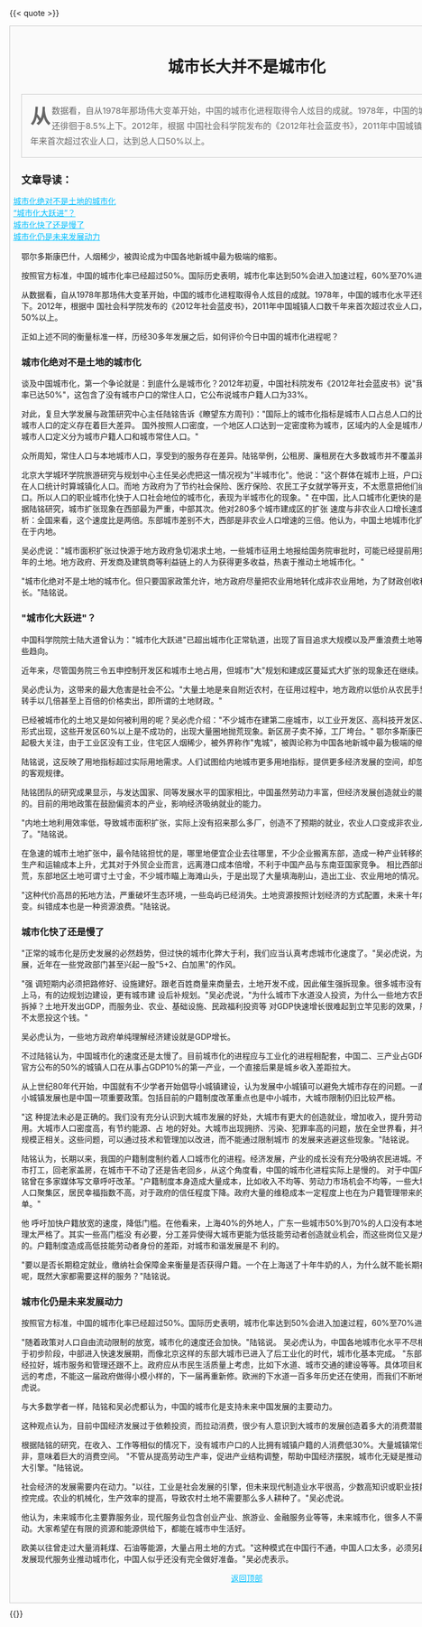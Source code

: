 {{< quote >}}
<!DOCTYPE html>
<html lang="en">
<head>
    <meta charset="UTF-8">
    <title>Title</title>
    <style>
        div{
            width:800px;
            margin: 10px auto;
            border: 1px solid #ccc;
            padding: 20px;
            background-color: #fafafa;
        }
        h1{
            text-align: center;
            margin: 30px 0;
        }
        .p1{
            font-size: 15px;
            color: #666;
            line-height: 1.8em;
            border: 1px solid #ccc;
            padding: 15px;
        }
        span{
            font-size: 35px;
            font-weight: bold;
            float: left;
            margin: 10px 3px 0 0;
        }
        h2{
            font-size: 18px;
        }
        li{
            list-style-type: none;
            height: 1.5em;
            margin-left: -38px;
        }
       a:link{
           color: deepskyblue;
        }
        a:hover{
            color: orange;
        }
        a:active{
            color: palevioletred;
        }
        a:visited{
            color: lawngreen;
        }
    </style>
</head>
<body>
<div>
    <a name="#top"></a><h1>城市长大并不是城市化</h1>
    <p class="p1"><span>从</span>数据看，自从1978年那场伟大变革开始，中国的城市化进程取得令人炫目的成就。1978年，中国的城市化水平还徘徊于8.5%上下。2012年，根据 中国社会科学院发布的《2012年社会蓝皮书》，2011年中国城镇人口数千年来首次超过农业人口，达到总人口50%以上。</p>
    
<h2>文章导读：</h2>
<ul>
<li><a href="#a1">城市化绝对不是土地的城市化</a></li>
<li><a href="#a2">“城市化大跃进”？</a></li>
<li><a href="#a3">城市化快了还是慢了</a></li>
<li><a href="#a4">城市化仍是未来发展动力</a></li>
</ul>
<p>鄂尔多斯康巴什，人烟稀少，被舆论成为中国各地新城中最为极端的缩影。</p>
<p>按照官方标准，中国的城市化率已经超过50%。国际历史表明，城市化率达到50%会进入加速过程，60%至70%进入减速阶段。</p>
<p>从数据看，自从1978年那场伟大变革开始，中国的城市化进程取得令人炫目的成就。1978年，中国的城市化水平还徘徊于8.5%上下。2012年，根据中 国社会科学院发布的《2012年社会蓝皮书》，2011年中国城镇人口数千年来首次超过农业人口，达到总人口50%以上。</p>
<p>正如上述不同的衡量标准一样，历经30多年发展之后，如何评价今日中国的城市化进程呢？</p>
<a name="a1"></a><h3>城市化绝对不是土地的城市化</h3>
<p>谈及中国城市化，第一个争论就是：到底什么是城市化？2012年初夏，中国社科院发布《2012年社会蓝皮书》说"我国人口城市化率已达50%"，这包含了没有城市户口的常住人口，它公布说城市户籍人口为33%。</p>
<p>对此，复旦大学发展与政策研究中心主任陆铭告诉《瞭望东方周刊》："国际上的城市化指标是城市人口占总人口的比重。国内外对城市人口的定义存在着巨大差异。 国外按照人口密度，一个地区人口达到一定密度称为城市，区域内的人全是城市人口。但中国城市人口定义分为城市户籍人口和城市常住人口。"</p>
<p>众所周知，常住人口与本地城市人口，享受到的服务存在差异。陆铭举例，公租房、廉租房在大多数城市并不覆盖非户籍人口。</p>
<p>北京大学城环学院旅游研究与规划中心主任吴必虎把这一情况视为"半城市化"。他说："这个群体在城市上班，户口还在农村，但在人口统计时算城镇化人口。而地 方政府为了节约社会保险、医疗保险、农民工子女就学等开支，不太愿意把他们纳入城市户口。所以人口的职业城市化快于人口社会地位的城市化，表现为半城市化的现象。" 在中国，比人口城市化更快的是土地城市化。据陆铭研究，城市扩张现象在西部最为严重，中部其次。他对280多个城市建成区的扩张 速度与非农业人口增长速度之比进行了分析：全国来看，这个速度比是两倍。东部城市差别不大，西部是非农业人口增速的三倍。他认为，中国土地城市化扩张过快 主要在于内地。</p>
<p>吴必虎说："城市面积扩张过快源于地方政府急切渴求土地，一些城市征用土地报给国务院审批时，可能已经提前用完了未来二十年的土地。地方政府、开发商及建筑商等利益链上的人为获得更多收益，热衷于推动土地城市化。"</p>
<p>"城市化绝对不是土地的城市化。但只要国家政策允许，地方政府尽量把农业用地转化成非农业用地，为了财政创收和经济的增长。"陆铭说。</p>
<a name="a2"></a><h3>"城市化大跃进"？</h3>
<p> 中国科学院院士陆大道曾认为："城市化大跃进"已超出城市化正常轨道，出现了盲目追求大规模以及严重浪费土地等令人不安的一些趋向。</p>
<p>近年来，尽管国务院三令五申控制开发区和城市土地占用，但城市"大"规划和建成区蔓延式大扩张的现象还在继续。</p>
<p>吴必虎认为，这带来的最大危害是社会不公。"大量土地是来自附近农村，在征用过程中，地方政府以低价从农民手里获得土地，转手以几倍甚至上百倍的价格卖出，即所谓的土地财政。"</p>
<p>已经被城市化的土地又是如何被利用的呢？吴必虎介绍："不少城市在建第二座城市，以工业开发区、高科技开发区、工业园区等形式出现，这些开发区60%以上是不成功的，出现大量圈地抛荒现象。新区房子卖不掉，工厂垮台。" 鄂尔多斯康巴什新城，曾引起极大关注，由于工业区没有工业，住宅区人烟稀少，被外界称作"鬼城"，被舆论称为中国各地新城中最为极端的缩影。</p>
<p>陆铭说，这反映了用地指标超过实际用地需求。人们试图给内地城市更多用地指标，提供更多经济发展的空间，却忽略了经济发展的客观规律。</p>
<p>陆铭团队的研究成果显示，与发达国家、同等发展水平的国家相比，中国虽然劳动力丰富，但经济发展创造就业的能力是相对偏低的。目前的用地政策在鼓励偏资本的产业，影响经济吸纳就业的能力。</p>
<p>"内地土地利用效率低，导致城市面积扩张，实际上没有招来那么多厂，创造不了预期的就业，农业人口变成非农业人口速度就慢了。"陆铭说。</p>
<p>在急速的城市土地扩张中，最令陆铭担忧的是，哪里地便宜企业去往哪里，不少企业搬离东部，造成一种产业转移的假象。企业的生产和运输成本上升，尤其对于外贸企业而言，远离港口成本倍增，不利于中国产品与东南亚国家竞争。 相比西部出现的土地抛荒，东部地区土地可谓寸土寸金，不少城市瞄上海滩山头，于是出现了大量填海削山，造出工业、农业用地的情况。</p>
<p>"这种代价高昂的拓地方法，严重破坏生态环境，一些岛屿已经消失。土地资源按照计划经济的方式配置，未来十年内必须要改变。纠错成本也是一种资源浪费。"陆铭说。</p>
<a name="a3"></a><h3>城市化快了还是慢了</h3>
<p>"正常的城市化是历史发展的必然趋势，但过快的城市化弊大于利，我们应当认真考虑城市化速度了。"吴必虎说，为谋求高速发展，近年在一些党政部门甚至兴起一股"5+2、白加黑"的作风。</p>
<p>"强 调短期内必须把路修好、设施建好。跟老百姓商量来商量去，土地开发不成，因此催生强拆现象。很多城市没有规划好就仓促上马，有的边规划边建设，更有城市建 设后补规划。"吴必虎说，"为什么城市下水道没人投资，为什么一些地方农民子弟学校被拆掉？土地开发出GDP，而服务业、农业、基础设施、民政福利投资等 对GDP快速增长很难起到立竿见影的效果，所以地方政府不太愿投这个钱。"</p>
<p>吴必虎认为，一些地方政府单纯理解经济建设就是GDP增长。</p>
<p>不过陆铭认为，中国城市化的速度还是太慢了。目前城市化的进程应与工业化的进程相配套，中国二、三产业占GDP总量90%，官方公布的50%的城镇人口在从事占GDP10%的第一产业，一个直接后果是城乡收入差距拉大。</p>
<p>从上世纪80年代开始，中国就有不少学者开始倡导小城镇建设，认为发展中小城镇可以避免大城市存在的问题。一直以来，鼓励小城镇发展也是中国一项重要政策。包括目前的户籍制度改革重点也是中小城市，大城市限制仍旧比较严格。</p>
<p>"这 种提法未必是正确的。我们没有充分认识到大城市发展的好处，大城市有更大的创造就业，增加收入，提升劳动生产率的作用。大城市人口密度高，有节约能源、占 地的好处。大城市出现拥挤、污染、犯罪率高的问题，放在全世界看，并不一定与城市规模正相关。这些问题，可以通过技术和管理加以改进，而不能通过限制城市 的发展来逃避这些现象。"陆铭说。</p>
<p>陆铭认为，长期以来，我国的户籍制度制约着人口城市化的进程。经济发展，产业的成长没有充分吸纳农民进城。不少农村人在城市打工，回老家盖房，在城市干不动了还是告老回乡，从这个角度看，中国的城市化进程实际上是慢的。 对于中国户籍制度，陆铭曾在多家媒体写文章呼吁改革。"户籍制度本身造成大量成本，比如收入不均等、劳动力市场机会不均等，一些大城市形成外来人口聚集区，居民幸福指数不高，对于政府的信任程度下降。政府大量的维稳成本一定程度上也在为户籍管理带来的负面效应埋单。"</p>
<p>他 呼吁加快户籍放宽的速度，降低门槛。在他看来，上海40%的外地人，广东一些城市50%到70%的人口没有本地户籍，这种管理太严格了。其实一些高门槛没 有必要，分工差异使得大城市更能为低技能劳动者创造就业机会，而这些岗位又是大城市所必需的。户籍制度造成高低技能劳动者身份的差距，对城市和谐发展是不 利的。</p>
<p>"要以是否长期稳定就业，缴纳社会保障金来衡量是否获得户籍。一个在上海送了十年牛奶的人，为什么就不能长期在上海待下去呢，既然大家都需要这样的服务？"陆铭说。</p>
<a name="a4"></a><h3>城市化仍是未来发展动力</h3>
<p>按照官方标准，中国的城市化率已经超过50%。国际历史表明，城市化率达到50%会进入加速过程，60%至70%进入减速阶段。</p>
<p>"随着政策对人口自由流动限制的放宽，城市化的速度还会加快。"陆铭说。 吴必虎认为，中国各地城市化水平不尽相同：西部处于初步阶段，中部进入快速发展期，而像北京这样的东部大城市已进入了后工业化的时代，城市化基本完成。 "东部城市大框架已经拉好，城市服务和管理还跟不上。政府应从市民生活质量上考虑，比如下水道、城市交通的建设等等。具体项目和规划，需要长远的考虑，不能这一届政府做得小模小样的，下一届再重新修。欧洲的下水道一百多年历史还在使用，而我们不断地在修。"吴必虎说。</p>
<p>与大多数学者一样，陆铭和吴必虎都认为，中国的城市化是支持未来中国发展的主要动力。</p>
<p>这种观点认为，目前中国经济发展过于依赖投资，而拉动消费，很少有人意识到大城市的发展创造着多大的消费潜能。</p>
<p>根据陆铭的研究，在收入、工作等相似的情况下，没有城市户口的人比拥有城镇户籍的人消费低30%。大量城镇常住人口的农转非，意味着巨大的消费空间。 "不管从提高劳动生产率，促进产业结构调整，帮助中国经济摆脱，城市化无疑是推动社会发展的重大引擎。"陆铭说。</p>
<p>社会经济的发展需要内在动力。"以往，工业是社会发展的引擎，但未来现代制造业水平很高，少数高知识或职业技能的人即可操控完成。农业的机械化，生产效率的提高，导致农村土地不需要那么多人耕种了。"吴必虎说。</p>
<p>他认为，未来城市化主要靠服务业，现代服务业包含创业产业、旅游业、金融服务业等等，未来城市化，很多人不需要从事体力活动。大家希望在有限的资源和能源供给下，都能在城市中生活好。</p>
<p>欧美以往曾走过大量消耗煤、石油等能源，大量占用土地的方式。"这种模式在中国行不通，中国人口太多，必须另辟新径，如何发展现代服务业推动城市化，中国人似乎还没有完全做好准备。"吴必虎表示。</p>
<p align="center"style="text-indent:0; "><a href="#top">返回顶部</a></p>
</div>
</body>
</html>
{{</quote >}}


